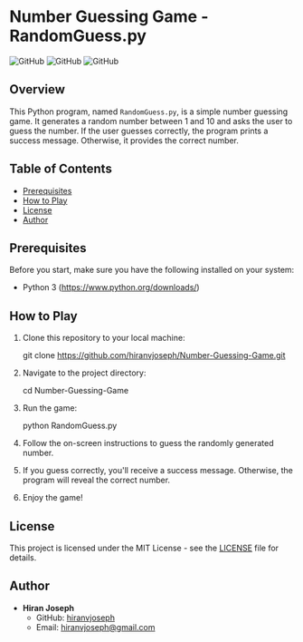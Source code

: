 # Number Guessing Game - RandomGuess.py

![GitHub](https://img.shields.io/github/license/hiranvjoseph/Number-Guessing-Game)
![GitHub](https://img.shields.io/github/stars/hiranvjoseph/Number-Guessing-Game?style=social)
![GitHub](https://img.shields.io/github/forks/hiranvjoseph/Number-Guessing-Game?style=social)

## Overview

This Python program, named `RandomGuess.py`, is a simple number guessing game. It generates a random number between 1 and 10 and asks the user to guess the number. If the user guesses correctly, the program prints a success message. Otherwise, it provides the correct number.

## Table of Contents

- [Prerequisites](#prerequisites)
- [How to Play](#how-to-play)
- [License](#license)
- [Author](#author)

## Prerequisites

Before you start, make sure you have the following installed on your system:

- Python 3 (https://www.python.org/downloads/)

## How to Play

1. Clone this repository to your local machine:

   
   git clone https://github.com/hiranvjoseph/Number-Guessing-Game.git
   

2. Navigate to the project directory:

   
   cd Number-Guessing-Game
   
3. Run the game:

   
   python RandomGuess.py
  

4. Follow the on-screen instructions to guess the randomly generated number.

5. If you guess correctly, you'll receive a success message. Otherwise, the program will reveal the correct number.

6. Enjoy the game!

## License

This project is licensed under the MIT License - see the [LICENSE](LICENSE) file for details.

## Author

- **Hiran Joseph**
  - GitHub: [hiranvjoseph](https://github.com/hiranvjoseph)
  - Email: [hiranvjoseph@gmail.com](mailto:hiranvjoseph@gmail.com)
